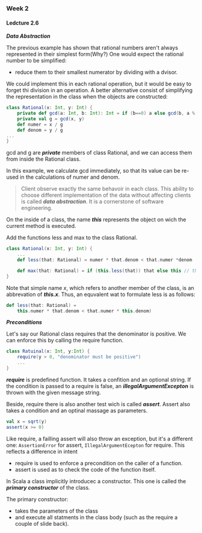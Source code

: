 ### Week 2

#### Ledcture 2.6

***Data Abstraction***

The previous example has shown that rational numbers aren't always represented in their simplest form(Why?)
One would expect the rational number to be simplified:
* reduce them to their smallest numerator by dividing with a dvisor.

We could implement  this in  each rational operation, but it would be easy to forget thi division in an operation.
A better alternative consist of simplifying the representation in the class when the objects are constructed:
```Scala
class Rational(x: Int, y: Int) {
    private def gcd(a: Int, b: Int): Int = if (b==0) a else gcd(b, a % b) // method of class rationasl  it is PRIVATE strictly for implementation purposes
    private val g = gcd(x, y)
    def numer = x / g
    def denom = y / g
...
}
```
gcd and g are ***private*** members of class Rational, and we can access them from inside the Rational class.

In this example, we calculate gcd immediately, so that its value can be re-used in the calculations of numer and denom.

> Client observe exactly the same behavoir in each class.
> This ability to choose different implementation of the data without affecting clients is called ***data abstraction***.
> It is a cornerstone of software engineering.

On the inside of a class, the name ***this*** represents the object on wich the current method is executed.

Add the functions less and max to the class Rational.
```Scala
class Rational(x: Int, y: Int) {
    ...
    def less(that: Rational) = numer * that.denom < that.numer *denom

    def max(that: Rational) = if (this.less(that)) that else this // this is known also as self in OO Programming laguages (Python)
}
```
Note that simple name $x$, which refers to another member of the class, is an abbrevation of ***this.x***. Thus, an equvalent wat to formulate less is as follows:
```Scala
def less(that: Rational) =
    this.numer * that.denom < that.numer * this.denom)
```
***Preconditions***

Let's say our Rational class requires that the denominator is positive.
We can enforce this by calling the require function.
```Scala
class Ratuinal(x: Int, y:Int) {
    require(y > 0, "denominator must be positive")
    ...
}
```
***require*** is predefined function.
It takes a confition and an optional string.
If the condition is passed to a require is false, an ***illegalArgumentExcepton*** is thrown with the given message string.

Beside, require there is also another test wich is called ***assert***.
Assert also takes a condition and an optinal massage as parameters.
```Scala
val x = sqrt(y)
assert(x >= 0)
```
Like require, a failling assert will also throw an exception, but it's a different one: `AssertionError` for assert, `IllegalArgumentEcepton` for require.
This reflects a difference in intent
* require is used to enforce a precondition on the caller of a function.
* assert is used as  to check the code of the function itself.

In Scala a class implicitly introducec a constructor. This one is called the ***primary constructor*** of the class.

The primary constructor:
- takes the parameters of the class
- and execute all statments  in the class body (such as the require a couple of slide back).

